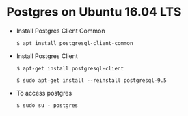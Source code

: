 # Postgres on Ubuntu 16.04 LTS

* Install Postgres Client Common

	`$ apt install postgresql-client-common`

* Install Postgres Client

	`$ apt-get install postgresql-client`
	
	`$ sudo apt-get install --reinstall postgresql-9.5`



* To access postgres

	`$ sudo su - postgres`
